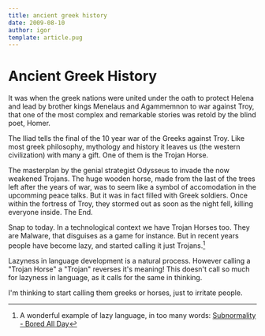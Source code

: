 ```yaml
---
title: ancient greek history
date: 2009-08-10
author: igor
template: article.pug
---
```


# Ancient Greek History

It was when the greek nations were united under the oath to protect Helena and lead by brother kings Menelaus and Agammemnon to war against Troy, that one of the most complex and remarkable stories was retold by the blind poet, Homer.

The Iliad tells the final of the 10 year war of the Greeks against Troy. Like most greek philosophy, mythology and history it leaves us (the western civilization) with many a gift. One of them is the Trojan Horse.

The masterplan by the genial strategist Odysseus to invade the now weakened Trojans. The huge wooden horse, made from the last of the trees left after the years of war, was to seem like a symbol of accomodation in the upcomming peace talks. But it was in fact filled with Greek soldiers. Once within the fortress of Troy, they stormed out as soon as the night fell, killing everyone inside. The End.

Snap to today. In a technological context we have Trojan Horses too. They are Malware, that disguises as a game for instance. But in recent years people have become lazy, and started calling it just Trojans.[^1]

Lazyness in language development is a natural process. However calling a "Trojan Horse" a "Trojan" reverses it's meaning! This doesn't call so much for lazyness in language, as it calls for the same in thinking.

I'm thinking to start calling them greeks or horses, just to irritate people.

[^1]: A wonderful example of lazy language, in too many words: [Subnormality - Bored All Day](http://www.viruscomix.com/page490.html "Thus misspoke Zaratustra")
